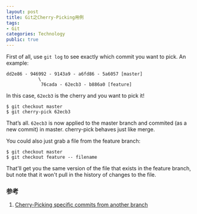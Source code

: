 ```yaml
---
layout: post
title: Git之Cherry-Picking用例
tags:
- Git
categories: Technology
public: true
---
```


First of all, use `git log` to see exactly which commit you want to pick. An example:

~~~
dd2e86 - 946992 - 9143a9 - a6fd86 - 5a6057 [master]
            \
             76cada - 62ecb3 - b886a0 [feature]
~~~

In this case, `62ecb3` is the cherry and you want to pick it!

~~~
$ git checkout master
$ git cherry-pick 62ecb3
~~~

That’s all. `62ecb3` is now applied to the master branch and commited (as a new commit) in master. cherry-pick behaves just like merge.

You could also just grab a file from the feature branch:

~~~
$ git checkout master
$ git checkout feature -- filename
~~~

That'll get you the same version of the file that exists in the feature branch, but note that it won't pull in the history of changes to the file.

### 参考
1. [Cherry-Picking specific commits from another branch](https://ariejan.net/2010/06/10/cherry-picking-specific-commits-from-another-branch/)